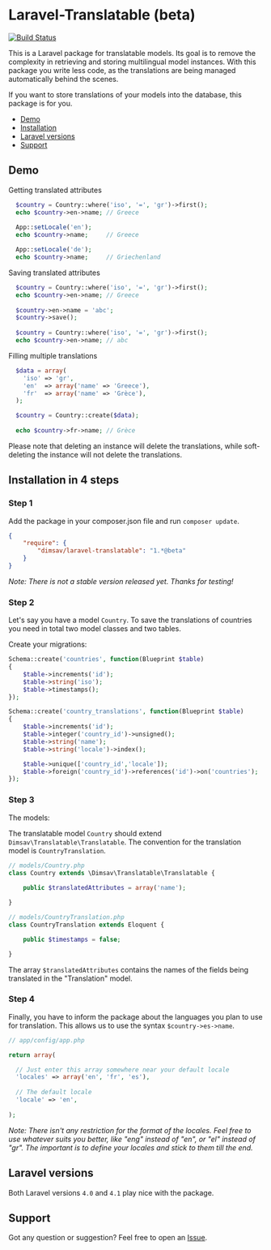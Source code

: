 Laravel-Translatable (beta)
====================

[![Build Status](https://travis-ci.org/dimsav/laravel-translatable.png?branch=master)](https://travis-ci.org/dimsav/laravel-translatable)

This is a Laravel package for translatable models. Its goal is to remove the complexity in retrieving and storing multilingual model instances. With this package you write less code, as the translations are being managed automatically behind the scenes.

If you want to store translations of your models into the database, this package is for you.

* [Demo](#what-is-this-package-doing)
* [Installation](#installation-in-4-steps)
* [Laravel versions](#laravel-versions)
* [Support](#support)


## Demo

Getting translated attributes

```php
  $country = Country::where('iso', '=', 'gr')->first();
  echo $country->en->name; // Greece
  
  App::setLocale('en');
  echo $country->name;     // Greece

  App::setLocale('de');
  echo $country->name;     // Griechenland
```

Saving translated attributes

```php
  $country = Country::where('iso', '=', 'gr')->first();
  echo $country->en->name; // Greece
  
  $country->en->name = 'abc';
  $country->save();
  
  $country = Country::where('iso', '=', 'gr')->first();
  echo $country->en->name; // abc
```

Filling multiple translations

```php
  $data = array(
    'iso' => 'gr',
    'en'  => array('name' => 'Greece'),
    'fr'  => array('name' => 'Grèce'),
  );

  $country = Country::create($data);
  
  echo $country->fr->name; // Grèce
```

Please note that deleting an instance will delete the translations, while soft-deleting the instance will not delete the translations.

## Installation in 4 steps

### Step 1

Add the package in your composer.json file and run `composer update`.

```json
{
    "require": {
        "dimsav/laravel-translatable": "1.*@beta"
    }
}
```

*Note: There is not a stable version released yet. Thanks for testing!*


### Step 2

Let's say you have a model `Country`. To save the translations of countries you need in total two model classes and two tables.

Create your migrations:

```php
Schema::create('countries', function(Blueprint $table)
{
    $table->increments('id');
    $table->string('iso');
    $table->timestamps();
});

Schema::create('country_translations', function(Blueprint $table)
{
    $table->increments('id');
    $table->integer('country_id')->unsigned();
    $table->string('name');
    $table->string('locale')->index();

    $table->unique(['country_id','locale']);
    $table->foreign('country_id')->references('id')->on('countries');
});
```

### Step 3

The models:

The translatable model `Country` should extend `Dimsav\Translatable\Translatable`. The convention for the translation model is `CountryTranslation`.


```php
// models/Country.php
class Country extends \Dimsav\Translatable\Translatable {
    
    public $translatedAttributes = array('name');

}

// models/CountryTranslation.php
class CountryTranslation extends Eloquent {

    public $timestamps = false;

}
```

The array `$translatedAttributes` contains the names of the fields being translated in the "Translation" model.

### Step 4

Finally, you have to inform the package about the languages you plan to use for translation. This allows us to use the syntax `$country->es->name`. 

```php
// app/config/app.php

return array(

  // Just enter this array somewhere near your default locale
  'locales' => array('en', 'fr', 'es'),
  
  // The default locale
  'locale' => 'en',
  
);
```

*Note: There isn't any restriction for the format of the locales. Feel free to use whatever suits you better, like "eng" instead of "en", or "el" instead of "gr".  The important is to define your locales and stick to them till the end.*


## Laravel versions

Both Laravel versions `4.0` and `4.1` play nice with the package.

## Support

Got any question or suggestion? Feel free to open an [Issue](https://github.com/dimsav/laravel-translatable/issues/new).
